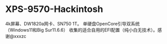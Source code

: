 # XPS-9570-Hackintosh
4k屏幕、DW1820a网卡、SN750 1T。
单硬盘OpenCore引导双系统（Windows11和Big Sur11.6.6）
收集的适合自用的EFI配置（纯小白无技术）。感谢@xxxzc
